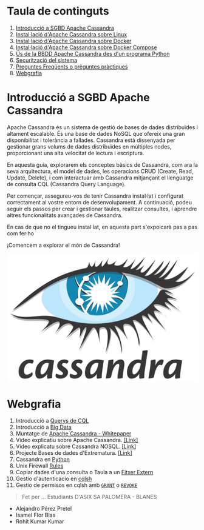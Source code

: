 # Taula de continguts
1. [Introducció a SGBD Apache Cassandra](#introducció-a-sgbd-apache-cassandra)
2. [Instal·lació d'Apache Cassandra sobre Linux](<INSTAL·LACIO I CONFIGURACIÓ/INSTAL·LACIÓ MAQUINA/>)
3. [Instal·lació d'Apache Cassandra sobre Docker](<INSTAL·LACIO I CONFIGURACIÓ/INSTAL·LACIÓ DOCKER/>)
4. [Instal·lació d'Apache Cassandra sobre Docker Compose](<INSTAL·LACIO I CONFIGURACIÓ/>)
5. [Ús de la BBDD Apache Cassandra des d'un programa Python](<CONNEXIÓ A LA BD/CONNEXIÓ VIA PY/pyhton_conn.py>)
6. [Securització del sistema](<INSTAL·LACIO I CONFIGURACIÓ/SEGURETAT/>)
7. [Preguntes Freqüents o prèguntes pràctiques](FAQ.md)
8. [Webgrafia](#webgrafia)

# Introducció a SGBD Apache Cassandra

Apache Cassandra és un sistema de gestió de bases de dades distribuïdes i altament escalable. És una base de dades NoSQL que ofereix una gran disponibilitat i tolerància a fallades. Cassandra està dissenyada per gestionar grans volums de dades distribuïdes en múltiples nodes, proporcionant una alta velocitat de lectura i escriptura.

En aquesta guia, explorarem els conceptes bàsics de Cassandra, com ara la seva arquitectura, el model de dades, les operacions CRUD (Create, Read, Update, Delete), i com interactuar amb Cassandra mitjançant el llenguatge de consulta CQL (Cassandra Query Language).

Per començar, assegureu-vos de tenir Cassandra instal·lat i configurat correctament al vostre entorn de desenvolupament. A continuació, podeu seguir els passos per crear i gestionar taules, realitzar consultes, i aprendre altres funcionalitats avançades de Cassandra.

En cas de que no el tingueu instal·lat, en aquesta part s'expoicarà pas a pas com fer·ho

¡Comencem a explorar el món de Cassandra!

![CassandraLogo_img](images/1280px-Cassandra_logo.svg.png)

# Webgrafia
1. Introducció a [Querys de CQL](https://docs.datastax.com/en/cql-oss/3.x/cql/cql_using/useAboutCQL.html)
2. Introducció a [Big Data](https://core.ac.uk/download/pdf/44310803.pdf)
3. Muntatge de [Apache Cassandra - Whitepaper](/docs/Whitepaper_Data-Modeling-in-Apache-Cassandra_4736_4.9.21.pdf)
4. Video explicatiu sobre Apache Cassandra. [[Link]](https://www.youtube.com/watch?v=7bM5e2xa6Ic&t=7s)
5. Video explicatu sobre Cassandra NOSQL. [[Link]](https://www.youtube.com/watch?v=Xq1ociMAOmw&t=684s)
6. Projecte Bases de dades d'Extrematura. [[Link]](https://dehesa.unex.es/bitstream/10662/4413/1/TFGUEX_2016_Caso_Agundez.pdf)
7. Cassandra en [Python](https://aprenderbigdata.com/introduccion-apache-cassandra/)
8. Unix Firewall [Rules](https://www.digitalocean.com/community/tutorials/ufw-essentials-common-firewall-rules-and-commands)
9. Copiar dades d'una consulta o Taula a un [Fitxer Extern](https://www.atlassian.com/data/sql/export-to-csv-from-psql)
10. Gestio d'autenticacio en [cqlsh](https://docs.datastax.com/en/cql-oss/3.x/cql/cql_reference/cqlCreateUser.html)
11. Gestio de permisos en cqlsh amb [`GRANT`](https://docs.datastax.com/en/cql-oss/3.x/cql/cql_reference/cqlGrant.html) o [`REVOKE`](https://docs.datastax.com/en/cql-oss/3.x/cql/cql_reference/cqlRevoke.html)



>Fet per ... Estudiants D'ASIX SA PALOMERA - BLANES
- Alejandro Pérez Pretel <br>
- Isamel Flor Blas <br>
- Rohit Kumar Kumar

